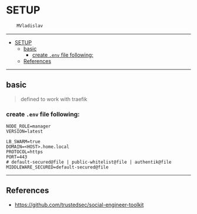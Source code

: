 # SETUP

```sh
    MVladislav
```

---

- [SETUP](#setup)
  - [basic](#basic)
    - [create `.env` file following:](#create-env-file-following)
  - [References](#references)

---

## basic

> defined to work with traefik

### create `.env` file following:

```env
NODE_ROLE=manager
VERSION=latest

LB_SWARM=true
DOMAIN=<HOST>.home.local
PROTOCOL=https
PORT=443
# default-secured@file | public-whitelist@file | authentik@file
MIDDLEWARE_SECURED=default-secured@file
```

---

## References

- <https://github.com/trustedsec/social-engineer-toolkit>
